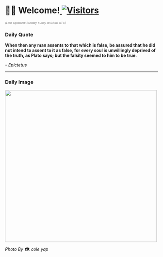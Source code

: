 <h1>👋🏽 Welcome!<a href="https://github.com/OmitNomis/"> <img src="https://visitor-badge.laobi.icu/badge?page_id=OmitNomis" alt="Visitors"></a></h1>

<i><p style="font-size: 0.6rem; color:gray">(Last Updated: Sunday 6 July at 02:10 UTC)</p></i>

<h3> Daily Quote </h3>
<b><p>When then any man assents to that which is false, be assured that he did not intend to assent to it as false, for every soul is unwillingly deprived of the truth, as Plato says; but the falsity seemed to him to be true.</p></b>
<i><caption style="font-size: 0.8rem; color:gray;">- Epictetus</caption></i>


<hr>

<h3>Daily Image</h3>
<a href="https://images.pexels.com/photos/30507367/pexels-photo-30507367.jpeg" target="_blank"><img style="height:500px;" src="https://images.pexels.com/photos/30507367/pexels-photo-30507367.jpeg"/></a>

<i><caption style="font-size: 0.8rem; color:gray;"> Photo By 📷: cole yap</caption></i>
